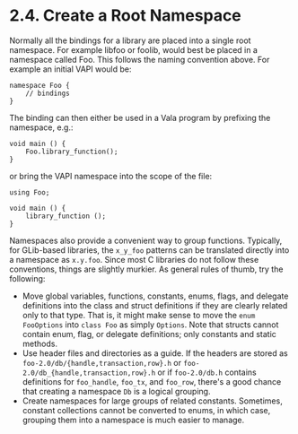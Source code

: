 # 2.4. Create a Root Namespace

Normally all the bindings for a library are placed into a single root
namespace. For example libfoo or foolib, would best be placed in a
namespace called Foo. This follows the naming convention above. For
example an initial VAPI would be:

```vala
namespace Foo {
    // bindings
}
```

The binding can then either be used in a Vala program by prefixing the
namespace, e.g.:

```vala
void main () {
    Foo.library_function();
}
```

or bring the VAPI namespace into the scope of the file:

```vala
using Foo;

void main () {
    library_function ();
}
```

Namespaces also provide a convenient way to group functions. Typically,
for GLib-based libraries, the `x_y_foo` patterns can be translated
directly into a namespace as `x.y.foo`. Since most C libraries do not
follow these conventions, things are slightly murkier. As general rules
of thumb, try the following:

-   Move global variables, functions, constants, enums, flags, and
    delegate definitions into the class and struct definitions if they
    are clearly related only to that type. That is, it might make sense
    to move the `enum FooOptions` into `class Foo` as simply `Options`.
    Note that structs cannot contain enum, flag, or delegate
    definitions; only constants and static methods.
-   Use header files and directories as a guide. If the headers are
    stored as `foo-2.0/db/{handle,transaction,row}.h` or
    `foo-2.0/db_{handle,transaction,row}.h` or if `foo-2.0/db.h`
    contains definitions for `foo_handle`, `foo_tx`, and `foo_row`,
    there's a good chance that creating a namespace `Db` is a logical
    grouping.
-   Create namespaces for large groups of related constants. Sometimes,
    constant collections cannot be converted to enums, in which case,
    grouping them into a namespace is much easier to manage.

